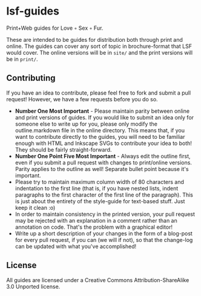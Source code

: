 lsf-guides
==========

Print+Web guides for Love ◦ Sex ◦ Fur.

These are intended to be guides for distribution both through print and online.
The guides can cover any sort of topic in brochure-format that LSF would cover.
The online versions will be in <code>site/</code> and the print versions will be
in <code>print/</code>.

## Contributing

If you have an idea to contribute, please feel free to fork and submit a pull
request!  However, we have a few requests before you do so.

* **Number One Most Important** - Please maintain parity between online and
  print versions of guides.  If you would like to submit an idea only for
  someone else to write up for you, please only modify the outline.markdown file
  in the online directory.  This means that, if you want to contribute directly
  to the guides, you will need to be familiar enough with HTML and Inkscape SVGs
  to contribute your idea to both!  They should be fairly straight-forward.
* **Number One Point Five Most Important** - Always edit the outline first, even
  if you submit a pull request with changes to print/online versions.  Parity
  applies to the outline as well! Separate bullet point because it's important.
* Please try to maintain maximum column width of 80 characters and indentation
  to the first line (that is, if you have nested lists, indent paragraphs to the
  first character of the first line of the paragraph).  This is just about the
  entirety of the style-guide for text-based stuff.  Just keep it clean :o)
* In order to maintain consistency in the printed version, your pull request may
  be rejected with an explanation in a comment rather than an annotation on
  code.  That's the problem with a graphical editor!
* Write up a short description of your changes in the form of a blog-post for
  every pull request, if you can (we will if not), so that the change-log can be
  updated with what you've accomplished!

## License

All guides are licensed under a Creative Commons Attribution-ShareAlike 3.0
Unported license.
